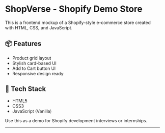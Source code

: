 # ShopVerse - Shopify Demo Store

This is a frontend mockup of a Shopify-style e-commerce store created with HTML, CSS, and JavaScript.

## 📦 Features
- Product grid layout
- Stylish card-based UI
- Add to Cart button UI
- Responsive design ready

## 🧰 Tech Stack
- HTML5
- CSS3
- JavaScript (Vanilla)

Use this as a demo for Shopify development interviews or internships.

---


